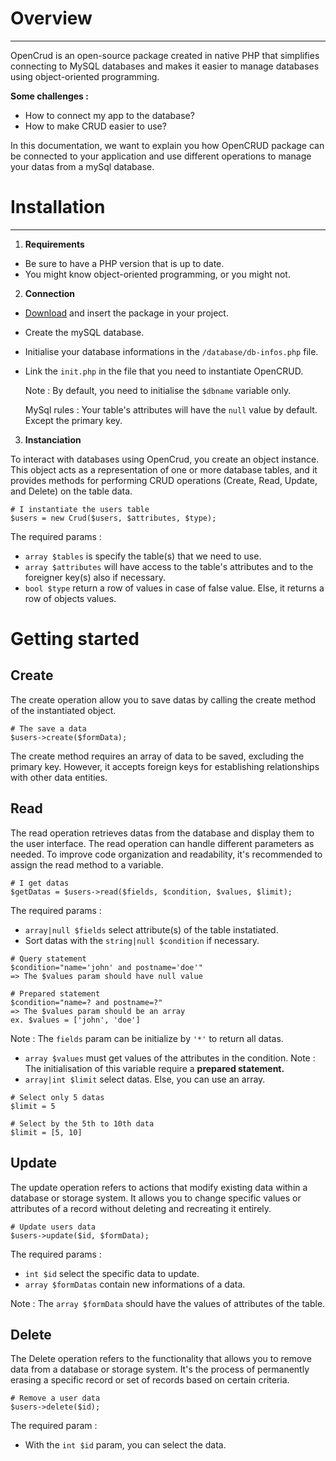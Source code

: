 # Overview
---

OpenCrud is an open-source package created in native PHP that simplifies connecting to MySQL databases and makes it easier to manage databases using object-oriented programming.

**Some challenges :**
- How to connect my app to the database?
- How to make CRUD easier to use?

In this documentation, we want to explain you how OpenCRUD package can be connected to your application and use different operations to manage your datas from a mySql database. 

# Installation
---

1. **Requirements**

  - Be sure to have a PHP version that is up to date.
  - You might know object-oriented programming, or you might not.
    
2. **Connection**

- [Download](https://github.com/ElieRu/OpenCRUD/archive/refs/heads/main.zip) and insert the package in your project.
- Create the mySQL database.
- Initialise your database informations in the `/database/db-infos.php` file.
- Link the `init.php` in the file that you need to instantiate OpenCRUD.
  
  Note : By default, you need to initialise the `$dbname` variable only.

  MySql rules : Your table's attributes will have the `null` value by default. Except the primary key.

3. **Instanciation**

To interact with databases using OpenCrud, you create an object instance. This object acts as a representation of one or more database tables, and it provides methods for performing CRUD operations (Create, Read, Update, and Delete) on the table data.

```
# I instantiate the users table
$users = new Crud($users, $attributes, $type);
```

The required params :

- `array $tables` is specify the table(s) that we need to use.
- `array $attributes` will have access to the table's attributes and to the foreigner key(s) also if necessary.
- `bool $type` return a row of values in case of false value. Else, it returns a row of objects values.

# Getting started

## Create

The create operation allow you to save datas by calling the create method of the instantiated object.

```
# The save a data
$users->create($formData);
```

The create method requires an array of data to be saved, excluding the primary key. However, it accepts foreign keys for establishing relationships with other data entities.

## Read

The read operation retrieves datas from the database and display them to the user interface. The read operation can handle different parameters as needed. To improve code organization and readability, it's recommended to assign the read method to a variable.

```
# I get datas
$getDatas = $users->read($fields, $condition, $values, $limit);
```

The required params :

- `array|null $fields` select attribute(s) of the table instatiated.
- Sort datas with the `string|null $condition` if necessary.
  
```
# Query statement
$condition="name='john' and postname='doe'"
=> The $values param should have null value

# Prepared statement
$condition="name=? and postname=?"
=> The $values param should be an array
ex. $values = ['john', 'doe']
```

  Note : The `fields` param can be initialize by `'*'` to return all datas.
- `array $values` must get values of the attributes in the condition.
  Note : The initialisation of this variable require a **prepared statement.**
- `array|int $limit` select datas. Else, you can use an array.

```
# Select only 5 datas
$limit = 5

# Select by the 5th to 10th data
$limit = [5, 10]
```

## Update

The update operation refers to actions that modify existing data within a database or storage system. It allows you to change specific values or attributes of a record without deleting and recreating it entirely.
  
```
# Update users data
$users->update($id, $formData);
```

The required params :

  - `int $id` select the specific data to update.
  - `array $formDatas` contain new informations of a data.
  
  Note : The `array $formData` should have the values of attributes of the table.

## Delete

The Delete operation refers to the functionality that allows you to remove data from a database or storage system. It's the process of permanently erasing a specific record or set of records based on certain criteria.

```
# Remove a user data
$users->delete($id);
```

The required param :
  
  - With the `int $id` param, you can select the data.
